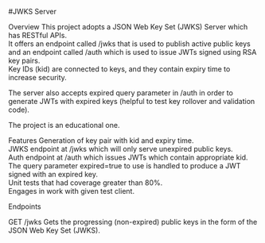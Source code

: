 #JWKS Server

Overview
This project adopts a JSON Web Key Set (JWKS) Server which has RESTful APIs.  
It offers an endpoint called /jwks that is used to publish active public keys and an endpoint called /auth which is used to issue JWTs signed using RSA key pairs.  
Key IDs (kid) are connected to keys, and they contain expiry time to increase security.  

The server also accepts expired query parameter in /auth in order to generate JWTs with expired keys (helpful to test key rollover and validation code).

The project is an educational one.

Features
Generation of key pair with kid and expiry time.  
JWKS endpoint at /jwks which will only serve unexpired public keys.  
Auth endpoint at /auth which issues JWTs which contain appropriate kid.  
The query parameter expired=true to use is handled to produce a JWT signed with an expired key.  
Unit tests that had coverage greater than 80%.  
Engages in work with given test client.  

Endpoints

GET /jwks
Gets the progressing (non-expired) public keys in the form of the JSON Web Key Set (JWKS).

